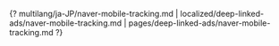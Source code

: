 {? multilang/ja-JP/naver-mobile-tracking.md | localized/deep-linked-ads/naver-mobile-tracking.md | pages/deep-linked-ads/naver-mobile-tracking.md ?}
